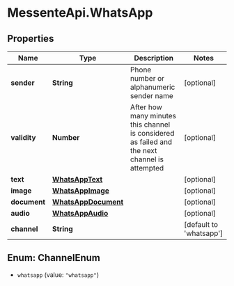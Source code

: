 # MessenteApi.WhatsApp

## Properties
Name | Type | Description | Notes
------------ | ------------- | ------------- | -------------
**sender** | **String** | Phone number or alphanumeric sender name | [optional] 
**validity** | **Number** | After how many minutes this channel is   considered as failed and the next channel is attempted | [optional] 
**text** | [**WhatsAppText**](WhatsAppText.md) |  | [optional] 
**image** | [**WhatsAppImage**](WhatsAppImage.md) |  | [optional] 
**document** | [**WhatsAppDocument**](WhatsAppDocument.md) |  | [optional] 
**audio** | [**WhatsAppAudio**](WhatsAppAudio.md) |  | [optional] 
**channel** | **String** |  | [default to &#39;whatsapp&#39;]


<a name="ChannelEnum"></a>
## Enum: ChannelEnum


* `whatsapp` (value: `"whatsapp"`)




